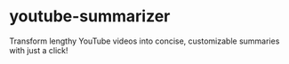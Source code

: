 # youtube-summarizer
Transform lengthy YouTube videos into concise, customizable summaries with just a click!
